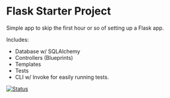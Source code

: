 # Flask Starter Project

Simple app to skip the first hour or so of setting up a Flask app.

Includes:

 - Database w/ SQLAlchemy
 - Controllers (Blueprints)
 - Templates
 - Tests
 - CLI w/ Invoke for easily running tests.

[![Status](https://ci.younata.com/api/v1/teams/main/pipelines/Other/jobs/Flask-Starter%20Tests/badge)](https://ci.younata.com/teams/main/pipelines/Other)

